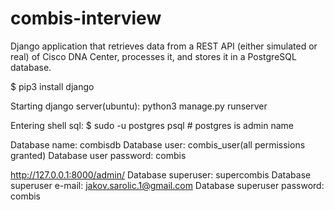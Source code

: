# combis-interview
Django application that retrieves data from a REST API (either simulated or real) of Cisco DNA Center, processes it, and stores it in a PostgreSQL database.

$ pip3 install django


Starting django server(ubuntu): python3 manage.py runserver

Entering shell sql: $ sudo -u postgres psql   # postgres is admin name

Database name: combisdb
Database user: combis_user(all permissions granted)
Database user password: combis


http://127.0.0.1:8000/admin/
Database superuser: supercombis
Database superuser e-mail: jakov.sarolic.1@gmail.com
Database superuser password: combis

